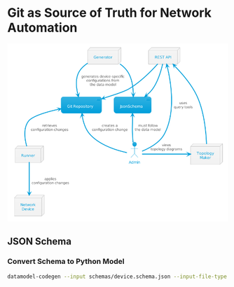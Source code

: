 # Git as Source of Truth for Network Automation

![structure](out/docs/structure/name%20Git%20as%20Source%20of%20Truth.png)

## JSON Schema

### Convert Schema to Python Model

```bash
datamodel-codegen --input schemas/device.schema.json --input-file-type jsonschema --output generator/models/device_configuration.py
```
